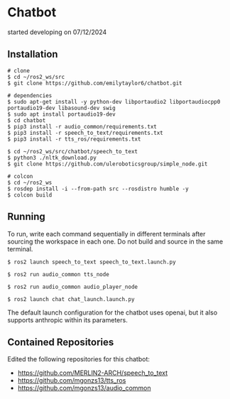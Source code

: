 # Chatbot
started developing on 07/12/2024

## Installation

```shell
# clone
$ cd ~/ros2_ws/src
$ git clone https://github.com/emilytaylor6/chatbot.git

# dependencies
$ sudo apt-get install -y python-dev libportaudio2 libportaudiocpp0 portaudio19-dev libasound-dev swig
$ sudo apt install portaudio19-dev
$ cd chatbot
$ pip3 install -r audio_common/requirements.txt
$ pip3 install -r speech_to_text/requirements.txt
$ pip3 install -r tts_ros/requirements.txt

$ cd ~/ros2_ws/src/chatbot/speech_to_text
$ python3 ./nltk_download.py
$ git clone https://github.com/uleroboticsgroup/simple_node.git

# colcon
$ cd ~/ros2_ws
$ rosdep install -i --from-path src --rosdistro humble -y
$ colcon build
```

## Running
To run, write each command sequentially in different terminals after sourcing the workspace in each one. Do not build and source in the same terminal.  

```shell
$ ros2 launch speech_to_text speech_to_text.launch.py
```

```shell
$ ros2 run audio_common tts_node
```

```shell
$ ros2 run audio_common audio_player_node
```

```shell
$ ros2 launch chat chat_launch.launch.py
```

The default launch configuration for the chatbot uses openai, but it also supports anthropic within its parameters.

## Contained Repositories
Edited the following repositories for this chatbot:
- https://github.com/MERLIN2-ARCH/speech_to_text
- https://github.com/mgonzs13/tts_ros
- https://github.com/mgonzs13/audio_common
